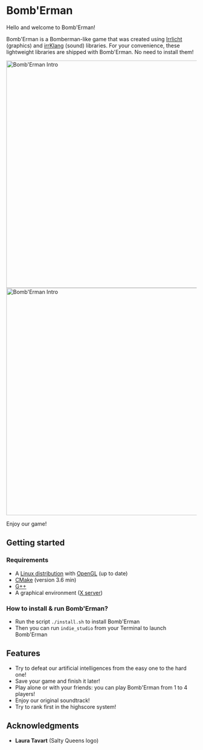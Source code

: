 # Bomb'Erman

Hello and welcome to Bomb'Erman!

Bomb'Erman is a Bomberman-like game that was created using [Irrlicht](http://irrlicht.sourceforge.net/) (graphics) and [irrKlang](https://www.ambiera.com/irrklang/) (sound) libraries. For your convenience, these lightweight libraries are shipped with Bomb'Erman. No need to install them!

<img alt="Bomb'Erman Intro" src="/artwork/Bomb-Erman-Intro.gif" width="600" height="600"/>
<img alt="Bomb'Erman Intro" src="/artwork/game_example.gif" width="600" height="600"/>

Enjoy our game!

## Getting started

### Requirements

 - A [Linux distribution](https://en.wikipedia.org/wiki/Linux_distribution) with [OpenGL](https://www.opengl.org/) (up to date)
 - [CMake](https://cmake.org/) (version 3.6 min)
 - [G++](https://gcc.gnu.org/)
 - A graphical environment ([X server](https://en.wikipedia.org/wiki/X_Window_System))

### How to install & run Bomb'Erman?

 - Run the script `./install.sh` to install Bomb'Erman
 - Then you can run `indie_studio` from your Terminal to launch Bomb'Erman

## Features

 - Try to defeat our artificial intelligences from the easy one to the hard one!
 - Save your game and finish it later!
 - Play alone or with your friends: you can play Bomb'Erman from 1 to 4 players!
 - Enjoy our original soundtrack!
 - Try to rank first in the highscore system!

## Acknowledgments

* **Laura Tavart**  (Salty Queens logo)

